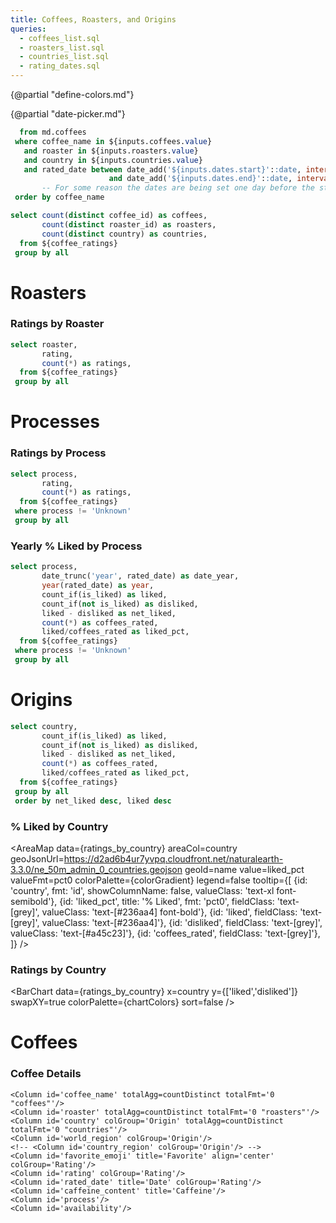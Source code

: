 ```yaml
---
title: Coffees, Roasters, and Origins
queries:
  - coffees_list.sql
  - roasters_list.sql
  - countries_list.sql
  - rating_dates.sql
---
```


{@partial "define-colors.md"}

<Dropdown
    data={roasters_list}
    name=roasters
    value=roaster
    multiple=true
    selectAllByDefault=true
/>

<Dropdown
    data={countries_list}
    name=countries
    value=country
    multiple=true
    selectAllByDefault=true
/>

<Dropdown
    data={coffees_list}
    name=coffees
    value=coffee_name
    multiple=true
    selectAllByDefault=true
/>

{@partial "date-picker.md"}

```sql coffee_ratings
  from md.coffees
 where coffee_name in ${inputs.coffees.value}
   and roaster in ${inputs.roasters.value}
   and country in ${inputs.countries.value}
   and rated_date between date_add('${inputs.dates.start}'::date, interval 1 day)
                      and date_add('${inputs.dates.end}'::date, interval 1 day)
       -- For some reason the dates are being set one day before the start/end dates in the picker
 order by coffee_name
```
    
```sql coffee_counts
select count(distinct coffee_id) as coffees,
       count(distinct roaster_id) as roasters,
       count(distinct country) as countries,
  from ${coffee_ratings}
 group by all
```

<BigValue 
  data={coffee_counts} 
  value=roasters
  link='#roasters--processes'
/>

<BigValue 
  data={coffee_counts} 
  value=countries
  link='#origins'
/>

<BigValue 
  data={coffee_counts} 
  value=coffees
  link='#coffees'
/>


# Roasters

### Ratings by Roaster

```sql ratings_by_roaster
select roaster,
       rating,
       count(*) as ratings,
  from ${coffee_ratings}
 group by all
```
    
<BarChart
    data={ratings_by_roaster}
    x=roaster
    y=ratings
    series=rating
    swapXY=true
    colorPalette={chartColors}
/>

# Processes

### Ratings by Process

```sql ratings_by_process
select process,
       rating,
       count(*) as ratings,
  from ${coffee_ratings}
 where process != 'Unknown'
 group by all
```

<BarChart
    data={ratings_by_process}
    connectGroup="processes"
    x=process
    y=ratings
    series=rating
    swapXY=true
    colorPalette={chartColors}
/>

### Yearly % Liked by Process

```sql historical_ratings_by_process
select process,
       date_trunc('year', rated_date) as date_year,
       year(rated_date) as year,
       count_if(is_liked) as liked,
       count_if(not is_liked) as disliked,
       liked - disliked as net_liked,
       count(*) as coffees_rated,
       liked/coffees_rated as liked_pct,
  from ${coffee_ratings}
 where process != 'Unknown'
 group by all
```

<LineChart
    data={historical_ratings_by_process}
    connectGroup="processes"
    x=date_year
    y=liked_pct
    yMax=1
    series=process
/>

# Origins

```sql ratings_by_country
select country,
       count_if(is_liked) as liked,
       count_if(not is_liked) as disliked,
       liked - disliked as net_liked,
       count(*) as coffees_rated,
       liked/coffees_rated as liked_pct,
  from ${coffee_ratings}
 group by all
 order by net_liked desc, liked desc
```

### % Liked by Country

<AreaMap 
    data={ratings_by_country} 
    areaCol=country
    geoJsonUrl=https://d2ad6b4ur7yvpq.cloudfront.net/naturalearth-3.3.0/ne_50m_admin_0_countries.geojson
    geoId=name
    value=liked_pct
    valueFmt=pct0
    colorPalette={colorGradient}
    legend=false
    tooltip={[
        {id: 'country', fmt: 'id', showColumnName: false, valueClass: 'text-xl font-semibold'},
        {id: 'liked_pct', title: '% Liked', fmt: 'pct0', fieldClass: 'text-[grey]', valueClass: 'text-[#236aa4] font-bold'},
        {id: 'liked', fieldClass: 'text-[grey]', valueClass: 'text-[#236aa4]'},
        {id: 'disliked', fieldClass: 'text-[grey]', valueClass: 'text-[#a45c23]'},
        {id: 'coffees_rated', fieldClass: 'text-[grey]'},
    ]}
/>

### Ratings by Country

<BarChart
    data={ratings_by_country}
    x=country
    y={['liked','disliked']}
    swapXY=true
    colorPalette={chartColors}
    sort=false
/>

# Coffees

### Coffee Details

<DataTable
    data={coffee_ratings}
    rows=50
    sortable
    subtotals
    totalRow
    rowShading>
    
    <Column id='coffee_name' totalAgg=countDistinct totalFmt='0 "coffees"'/>
    <Column id='roaster' totalAgg=countDistinct totalFmt='0 "roasters"'/>
    <Column id='country' colGroup='Origin' totalAgg=countDistinct totalFmt='0 "countries"'/>
    <Column id='world_region' colGroup='Origin'/>
    <!-- <Column id='country_region' colGroup='Origin'/> -->
    <Column id='favorite_emoji' title='Favorite' align='center' colGroup='Rating'/>
    <Column id='rating' colGroup='Rating'/>
    <Column id='rated_date' title='Date' colGroup='Rating'/>
    <Column id='caffeine_content' title='Caffeine'/>
    <Column id='process'/>
    <Column id='availability'/>
    
</DataTable>

<LastRefreshed/>

